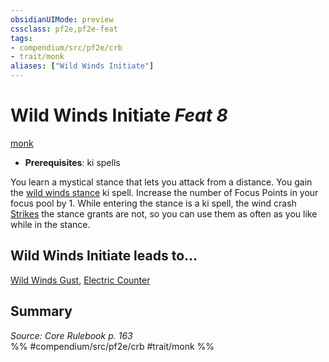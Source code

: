 ```yaml
---
obsidianUIMode: preview
cssclass: pf2e,pf2e-feat
tags:
- compendium/src/pf2e/crb
- trait/monk
aliases: ["Wild Winds Initiate"]
---
```

# Wild Winds Initiate  *Feat 8*  
[monk](rules/traits/monk.md)  

- **Prerequisites**: ki spells

You learn a mystical stance that lets you attack from a distance. You gain the [wild winds stance](compendium/spells/wild-winds-stance.md) ki spell. Increase the number of Focus Points in your focus pool by 1. While entering the stance is a ki spell, the wind crash [Strikes](rules/actions/strike.md) the stance grants are not, so you can use them as often as you like while in the stance.

## Wild Winds Initiate leads to...

[Wild Winds Gust](compendium/feats/wild-winds-gust.md), [Electric Counter](compendium/feats/electric-counter-frp2.md)

## Summary

*Source: Core Rulebook p. 163*  
%% #compendium/src/pf2e/crb #trait/monk %%